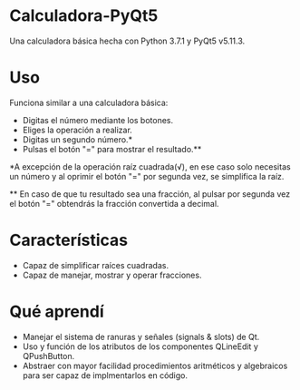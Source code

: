 # Calculadora-PyQt5
Una calculadora básica hecha con Python 3.7.1 y PyQt5 v5.11.3.

# Uso
Funciona similar a una calculadora básica:
* Digitas el número mediante los botones.
* Eliges la operación a realizar.
* Digitas un segundo número.*
* Pulsas el botón "=" para mostrar el resultado.**

*A excepción de la operación raíz cuadrada(√),
en ese caso solo necesitas un número y al oprimir
el botón "=" por segunda vez, se simplifica la raíz.

** En caso de que tu resultado sea una fracción, 
al pulsar por segunda vez el botón "=" obtendrás 
la fracción convertida a decimal.

# Características
* Capaz de simplificar raíces cuadradas.
* Capaz de manejar, mostrar y operar fracciones.

# Qué aprendí
* Manejar el sistema de ranuras y señales (signals & slots) de Qt.
* Uso y función de los atributos de los componentes QLineEdit y QPushButton.
* Abstraer con mayor facilidad procedimientos aritméticos y algebraicos para 
ser capaz de implmentarlos en código.
